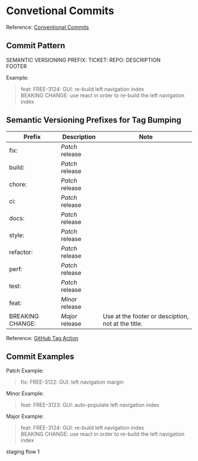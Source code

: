 # Convetional Commits
Reference: [Conventional Commits](https://www.conventionalcommits.org/en/v1.0.0/)

## Commit Pattern
SEMANTIC VERSIONING PREFIX: TICKET: REPO: DESCRIPTION <br>
FOOTER

Example:

> feat: FREE-3124: GUI: re-build left navigation index <br>
> BEAKING CHANGE: use react in order to re-build the left navigation index

## Semantic Versioning Prefixes for Tag Bumping
| Prefix           | Description     | Note                                               |
| ---------------- | --------------- | -------------------------------------------------- |
| fix:             | *Patch* release |                                                    |
| build:           | *Patch* release |                                                    |
| chore:           | *Patch* release |                                                    |
| ci:              | *Patch* release |                                                    |
| docs:            | *Patch* release |                                                    |
| style:           | *Patch* release |                                                    |
| refactor:        | *Patch* release |                                                    |
| perf:            | *Patch* release |                                                    |
| test:            | *Patch* release |                                                    |
| feat:            | *Minor* release |                                                    |
| BREAKING CHANGE: | *Major* release | Use at the footer or desciption, not at the title. |
Reference: [GitHub Tag Action](https://github.com/marketplace/actions/github-tag#bumping)

## Commit Examples
Patch Example:
> fix: FREE-3122: GUI: left navigation margin

Minor Example:
> feat: FREE-3123: GUI: auto-populate left navigation index

Major Example: 
> feat: FREE-3124: GUI: re-build left navigation index <br>
> BEAKING CHANGE: use react in order to re-build the left navigation index

staging flow 1